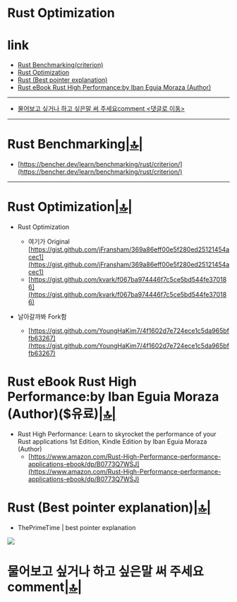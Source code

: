 # Rust Optimization

# link

- [Rust Benchmarking(criterion)](#rust-benchmarking)
- [Rust Optimization](#rust-optimization-1)
- [Rust (Best pointer explanation)](#rust-best-pointer-explanation)
- [Rust eBook Rust High Performance:by Iban Eguia Moraza (Author)](#rust-ebook-rust-high-performanceby-iban-eguia-moraza-author유료)

<hr />

- [물어보고 싶거나 하고 싶은말 써 주세요comment <댓글로 이동>](#comment)

<hr />


# Rust Benchmarking[|🔝|](#link)

- [https://bencher.dev/learn/benchmarking/rust/criterion/](https://bencher.dev/learn/benchmarking/rust/criterion/)

<hr>

# Rust Optimization[|🔝|](#link)

- Rust Optimization
  - 여기가 Original [https://gist.github.com/jFransham/369a86eff00e5f280ed25121454acec1](https://gist.github.com/jFransham/369a86eff00e5f280ed25121454acec1)
  - [https://gist.github.com/kvark/f067ba974446f7c5ce5bd544fe370186](https://gist.github.com/kvark/f067ba974446f7c5ce5bd544fe370186)

- 날아갈까봐 Fork함 
  - [https://gist.github.com/YoungHaKim7/4f1602d7e724ece1c5da965bffb63267](https://gist.github.com/YoungHaKim7/4f1602d7e724ece1c5da965bffb63267)

# Rust eBook Rust High Performance:by Iban Eguia Moraza (Author)($유료)[|🔝|](#link)

- Rust High Performance: Learn to skyrocket the performance of your Rust applications 1st Edition, Kindle Edition by Iban Eguia Moraza (Author) 
  - [https://www.amazon.com/Rust-High-Performance-performance-applications-ebook/dp/B0773Q7WSJ](https://www.amazon.com/Rust-High-Performance-performance-applications-ebook/dp/B0773Q7WSJ)

# Rust (Best pointer explanation)[|🔝|](#link)

- ThePrimeTime | best pointer explanation 

<p>
  <img src="https://yt3.ggpht.com/JrWPJOviyLhJqkTpaCrbsAxSujzVdHcahnujX5y8-Fc0rj0ARfePV2VpVky4doN2KSBuGbTmUS5xye0=s800-nd-v1" />
</p>


<h1 id="comment">물어보고 싶거나 하고 싶은말 써 주세요comment<a href="#link">|🔝|</a></h1>

<script src="https://utteranc.es/client.js" repo="YoungHaKim7/blog_comments_bot" issue-term="url"
    theme="github-light" crossorigin="anonymous" async>
</script>


